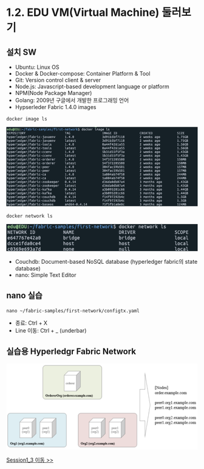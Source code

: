# 1.2. EDU VM(Virtual Machine) 둘러보기

## 설치 SW
- Ubuntu: Linux OS
- Docker & Docker-compose: Container Platform & Tool
- Git: Version control client & server
- Node.js: Javascript-based development language or platform 
- NPM(Node Package Manager)
- Golang: 2009년 구글에서 개발한 프로그래밍 언어
- Hypserleder Fabric 1.4.0 images
```shell
docker image ls
```
![docker image ls](https://github.com/skblockedu/edu19/blob/master/images/Session2_1.png)

```shell
docker network ls
```
![docker netowork ls](https://github.com/skblockedu/edu19/blob/master/images/Session2_2.png)


- Couchdb: Document-based NoSQL database (hyperledger fabric의 state database)
- nano: Simple Text Editor

## nano 실습
```shell
nano ~/fabric-samples/first-network/configtx.yaml
```
- 종료: Ctrl + X
- Line 이동: Ctrl + _  (underbar)

## 실습용 Hyperledgr Fabric Network
![network1](https://github.com/skblockedu/edu19/blob/master/images/network1.png)

[Session1_3 이동 >>](https://github.com/skblockedu/edu19/blob/master/Session1_3.md)
